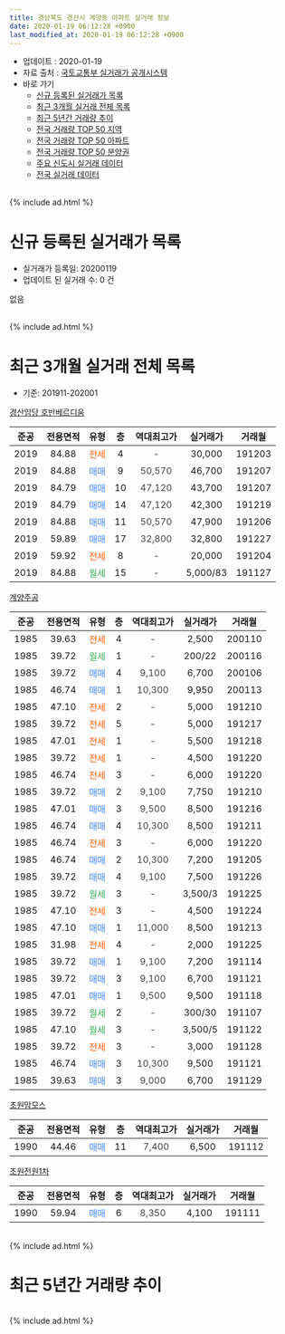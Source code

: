 ```yaml
---
title: 경상북도 경산시 계양동 아파트 실거래 정보
date: 2020-01-19 06:12:28 +0900
last_modified_at: 2020-01-19 06:12:28 +0900
---
```


* 업데이트 : 2020-01-19
* 자료 출처 : [국토교통부 실거래가 공개시스템](http://rt.molit.go.kr)
* 바로 가기
    * [신규 등록된 실거래가 목록](#신규-등록된-실거래가-목록)
    * [최근 3개월 실거래 전체 목록](#최근-3개월-실거래-전체-목록)
    * [최근 5년간 거래량 추이](#최근-5년간-거래량-추이)
    * [전국 거래량 TOP 50 지역](https://apt-info.github.io/apt-trade-info/최근-3개월-전국에서-가장-거래가-많이-발생한-지역)
    * [전국 거래량 TOP 50 아파트](https://apt-info.github.io/apt-trade-info/최근-3개월-전국에서-가장-거래가-많이-발생한-아파트)
    * [전국 거래량 TOP 50 분양권](https://apt-info.github.io/apt-trade-info/최근-3개월-전국에서-가장-거래가-많이-발생한-분양권)
    * [주요 신도시 실거래 데이터](https://apt-info.github.io/apt-trade-info/주요-신도시)
    * [전국 실거래 데이터](https://apt-info.github.io/apt-trade-info/전국)
<br>
{% include ad.html %}
<br>

# 신규 등록된 실거래가 목록
* 실거래가 등록일: 20200119
* 업데이트 된 실거래 수: 0 건

없음

<br>
{% include ad.html %}
<br>

# 최근 3개월 실거래 전체 목록
* 기준: 201911-202001


[경산임당 호반베르디움](https://search.naver.com/search.naver?query=%EA%B2%BD%EC%83%81%EB%B6%81%EB%8F%84+%EA%B2%BD%EC%82%B0%EC%8B%9C+%EA%B3%84%EC%96%91%EB%8F%99+%EA%B2%BD%EC%82%B0%EC%9E%84%EB%8B%B9+%ED%98%B8%EB%B0%98%EB%B2%A0%EB%A5%B4%EB%94%94%EC%9B%80)

|준공|전용면적|유형|층|역대최고가|실거래가|거래월|
|:---:|:---:|:---:|:---:|:---:|:---:|:---:|
|2019|84.88|<span style="color:#ff5a00">전세</span>|4|<span style="color:#444444">-</span>|30,000|191203|
|2019|84.88|<span style="color:#4285f3">매매</span>|9|<span style="color:#444444">50,570</span>|46,700|191207|
|2019|84.79|<span style="color:#4285f3">매매</span>|10|<span style="color:#444444">47,120</span>|43,700|191207|
|2019|84.79|<span style="color:#4285f3">매매</span>|14|<span style="color:#444444">47,120</span>|42,300|191219|
|2019|84.88|<span style="color:#4285f3">매매</span>|11|<span style="color:#444444">50,570</span>|47,900|191206|
|2019|59.89|<span style="color:#4285f3">매매</span>|17|<span style="color:#444444">32,800</span>|32,800|191227|
|2019|59.92|<span style="color:#ff5a00">전세</span>|8|<span style="color:#444444">-</span>|20,000|191204|
|2019|84.88|<span style="color:#34a853">월세</span>|15|<span style="color:#444444">-</span>|5,000/83|191127|

[계양주공](https://search.naver.com/search.naver?query=%EA%B2%BD%EC%83%81%EB%B6%81%EB%8F%84+%EA%B2%BD%EC%82%B0%EC%8B%9C+%EA%B3%84%EC%96%91%EB%8F%99+%EA%B3%84%EC%96%91%EC%A3%BC%EA%B3%B5)

|준공|전용면적|유형|층|역대최고가|실거래가|거래월|
|:---:|:---:|:---:|:---:|:---:|:---:|:---:|
|1985|39.63|<span style="color:#ff5a00">전세</span>|4|<span style="color:#444444">-</span>|2,500|200110|
|1985|39.72|<span style="color:#34a853">월세</span>|1|<span style="color:#444444">-</span>|200/22|200116|
|1985|39.72|<span style="color:#4285f3">매매</span>|4|<span style="color:#444444">9,100</span>|6,700|200106|
|1985|46.74|<span style="color:#4285f3">매매</span>|1|<span style="color:#444444">10,300</span>|9,950|200113|
|1985|47.10|<span style="color:#ff5a00">전세</span>|2|<span style="color:#444444">-</span>|5,000|191210|
|1985|39.72|<span style="color:#ff5a00">전세</span>|5|<span style="color:#444444">-</span>|5,000|191217|
|1985|47.01|<span style="color:#ff5a00">전세</span>|1|<span style="color:#444444">-</span>|5,500|191218|
|1985|39.72|<span style="color:#ff5a00">전세</span>|1|<span style="color:#444444">-</span>|4,500|191220|
|1985|46.74|<span style="color:#ff5a00">전세</span>|3|<span style="color:#444444">-</span>|6,000|191220|
|1985|39.72|<span style="color:#4285f3">매매</span>|2|<span style="color:#444444">9,100</span>|7,750|191210|
|1985|47.01|<span style="color:#4285f3">매매</span>|3|<span style="color:#444444">9,500</span>|8,500|191216|
|1985|46.74|<span style="color:#4285f3">매매</span>|4|<span style="color:#444444">10,300</span>|8,500|191211|
|1985|46.74|<span style="color:#ff5a00">전세</span>|3|<span style="color:#444444">-</span>|6,000|191220|
|1985|46.74|<span style="color:#4285f3">매매</span>|2|<span style="color:#444444">10,300</span>|7,200|191205|
|1985|39.72|<span style="color:#4285f3">매매</span>|4|<span style="color:#444444">9,100</span>|7,500|191226|
|1985|39.72|<span style="color:#34a853">월세</span>|3|<span style="color:#444444">-</span>|3,500/3|191225|
|1985|47.10|<span style="color:#ff5a00">전세</span>|3|<span style="color:#444444">-</span>|4,500|191224|
|1985|47.10|<span style="color:#4285f3">매매</span>|1|<span style="color:#444444">11,000</span>|8,500|191213|
|1985|31.98|<span style="color:#ff5a00">전세</span>|4|<span style="color:#444444">-</span>|2,000|191225|
|1985|39.72|<span style="color:#4285f3">매매</span>|1|<span style="color:#444444">9,100</span>|7,200|191114|
|1985|39.72|<span style="color:#4285f3">매매</span>|3|<span style="color:#444444">9,100</span>|6,700|191121|
|1985|47.01|<span style="color:#4285f3">매매</span>|1|<span style="color:#444444">9,500</span>|9,500|191118|
|1985|39.72|<span style="color:#34a853">월세</span>|2|<span style="color:#444444">-</span>|300/30|191107|
|1985|47.10|<span style="color:#34a853">월세</span>|3|<span style="color:#444444">-</span>|3,500/5|191122|
|1985|39.72|<span style="color:#ff5a00">전세</span>|3|<span style="color:#444444">-</span>|3,000|191128|
|1985|46.74|<span style="color:#4285f3">매매</span>|3|<span style="color:#444444">10,300</span>|9,500|191121|
|1985|39.63|<span style="color:#4285f3">매매</span>|3|<span style="color:#444444">9,000</span>|6,700|191129|

[초원맘모스](https://search.naver.com/search.naver?query=%EA%B2%BD%EC%83%81%EB%B6%81%EB%8F%84+%EA%B2%BD%EC%82%B0%EC%8B%9C+%EA%B3%84%EC%96%91%EB%8F%99+%EC%B4%88%EC%9B%90%EB%A7%98%EB%AA%A8%EC%8A%A4)

|준공|전용면적|유형|층|역대최고가|실거래가|거래월|
|:---:|:---:|:---:|:---:|:---:|:---:|:---:|
|1990|44.46|<span style="color:#4285f3">매매</span>|11|<span style="color:#444444">7,400</span>|6,500|191112|

[초원전원1차](https://search.naver.com/search.naver?query=%EA%B2%BD%EC%83%81%EB%B6%81%EB%8F%84+%EA%B2%BD%EC%82%B0%EC%8B%9C+%EA%B3%84%EC%96%91%EB%8F%99+%EC%B4%88%EC%9B%90%EC%A0%84%EC%9B%901%EC%B0%A8)

|준공|전용면적|유형|층|역대최고가|실거래가|거래월|
|:---:|:---:|:---:|:---:|:---:|:---:|:---:|
|1990|59.94|<span style="color:#4285f3">매매</span>|6|<span style="color:#444444">8,350</span>|4,100|191111|


<br>
{% include ad.html %}
<br>

# 최근 5년간 거래량 추이


<div style="width:100%;">
    <canvas id="deal_progress" height="200"></canvas>
</div>

<script>
new Chart(document.getElementById("deal_progress"), {
    type: 'line',
    data: {
        labels: ['201501','201502','201503','201504','201505','201506','201507','201508','201509','201510','201511','201512','201601','201602','201603','201604','201605','201606','201607','201608','201609','201610','201611','201612','201701','201702','201703','201704','201705','201706','201707','201708','201709','201710','201711','201712','201801','201802','201803','201804','201805','201806','201807','201808','201809','201810','201811','201812','201901','201902','201903','201904','201905','201906','201907','201908','201909','201910','201911','201912','202001'],
        datasets: [{
            label: '매매',
            pointRadius: 1,
            data: [11, 10, 16, 17, 11, 14, 16, 7, 8, 11, 10, 7, 4, 5, 2, 9, 4, 12, 8, 8, 5, 12, 6, 3, 3, 12, 7, 7, 5, 17, 3, 10, 6, 7, 13, 9, 39, 14, 24, 6, 13, 17, 7, 45, 26, 16, 14, 7, 14, 9, 7, 33, 18, 5, 9, 3, 6, 13, 7, 11, 2],
            borderColor: "rgba(255, 201, 14, 1)",
            backgroundColor: "rgba(255, 201, 14, 0.5)",
            fill: false,
            lineTension: 0
        },{
            label: '전월세',
            pointRadius: 1,
            data: [12, 8, 7, 11, 8, 13, 10, 10, 4, 9, 7, 3, 7, 8, 9, 5, 7, 2, 1, 7, 4, 10, 9, 7, 6, 10, 7, 5, 2, 5, 5, 8, 4, 7, 4, 10, 6, 11, 3, 5, 4, 5, 3, 5, 6, 7, 5, 7, 5, 6, 7, 19, 19, 13, 14, 8, 6, 5, 4, 11, 2],
            borderColor: "rgba(0, 141, 185, 1)",
            backgroundColor: "rgba(0, 141, 185, 0.5)",
            fill: false,
            lineTension: 0
        }
        ]
    },
    options: {
        responsive: true,
        title: {
            display: false
        },
        tooltips: {
            mode: 'index',
            intersect: false
        },
        hover: {
            mode: 'nearest',
            intersect: true
        },
        scales: {
            xAxes: [{
                display: true,
                scaleLabel: {
                    display: true,
                    labelString: '년/월'
                }
            }],
            yAxes: [{
                display: true,
                ticks: {
                    suggestedMin: 0,
                },
                scaleLabel: {
                    display: true,
                    labelString: '실거래 수'
                }
            }]
        }
    }
});

</script>


<br>
{% include ad.html %}
<br>

